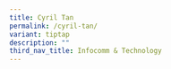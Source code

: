 ```yaml
---
title: Cyril Tan
permalink: /cyril-tan/
variant: tiptap
description: ""
third_nav_title: Infocomm & Technology
---
```

